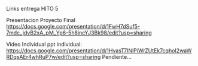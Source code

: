 Links entrega HITO 5

Presentacion Proyecto Final
https://docs.google.com/presentation/d/1FwH7dSuf5-7mdc_jdvB2xA_pM_Yp6-5h8incYJ3Bk98/edit?usp=sharing

Video Individual
ppt individual:
https://docs.google.com/presentation/d/1HvasT7INlPiWrZUtEk7cqhoI2waWRDqsAEr4whRuP7w/edit?usp=sharing
Pendiente...